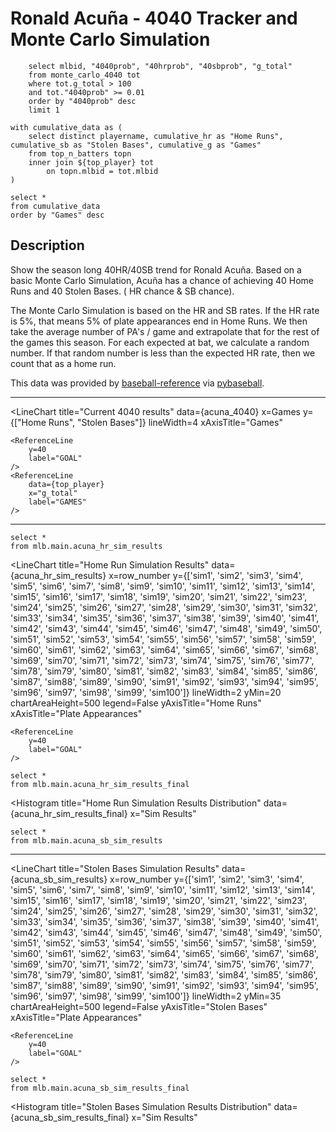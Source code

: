 # Ronald Acuña - 4040 Tracker and Monte Carlo Simulation

```top_player
    select mlbid, "4040prob", "40hrprob", "40sbprob", "g_total"
    from monte_carlo_4040 tot
    where tot.g_total > 100
    and tot."4040prob" >= 0.01
    order by "4040prob" desc
    limit 1
```

```acuna_4040
with cumulative_data as (
    select distinct playername, cumulative_hr as "Home Runs", cumulative_sb as "Stolen Bases", cumulative_g as "Games"
    from top_n_batters topn
    inner join ${top_player} tot
        on topn.mlbid = tot.mlbid
)

select *
from cumulative_data
order by "Games" desc
```

## Description

Show the season long 40HR/40SB trend for Ronald Acuña. Based on a basic Monte Carlo Simulation, Acuña has a <b><Value 
    data={top_player}
    column="4040prob"
    fmt=pct0
/></b> chance of achieving 40 Home Runs and 40 Stolen Bases. (<b><Value 
    data={top_player}
    column="40hrprob"
    fmt=pct0
/></b> HR chance & <b><Value 
    data={top_player}
    column="40sbprob"
    fmt=pct0
/></b> SB chance). 

The Monte Carlo Simulation is based on the HR and SB rates. If the HR rate is 5%, that means 5% of plate appearances end in Home Runs. We then take the average number of PA's / game and extrapolate that for the rest of the games this season. For each expected at bat, we calculate a random number. If that random number is less than the expected HR rate, then we count that as a home run. 

This data was provided by [baseball-reference](https://www.baseball-reference.com/) via [pybaseball](https://github.com/jldbc/pybaseball).

***

<LineChart 
    title="Current 4040 results"
    data={acuna_4040} 
    x=Games 
    y={["Home Runs", "Stolen Bases"]}
    lineWidth=4
    xAxisTitle="Games"
>
    <ReferenceLine 
        y=40
        label="GOAL"
    />
    <ReferenceLine 
        data={top_player}
        x="g_total"
        label="GAMES"
    />
</LineChart>

*** 

```acuna_hr_sim_results
select *
from mlb.main.acuna_hr_sim_results
```
<LineChart 
    title="Home Run Simulation Results"
    data={acuna_hr_sim_results} 
    x=row_number
    y={['sim1',
        'sim2',
        'sim3',
        'sim4',
        'sim5',
        'sim6',
        'sim7',
        'sim8',
        'sim9',
        'sim10',
        'sim11',
        'sim12',
        'sim13',
        'sim14',
        'sim15',
        'sim16',
        'sim17',
        'sim18',
        'sim19',
        'sim20',
        'sim21',
        'sim22',
        'sim23',
        'sim24',
        'sim25',
        'sim26',
        'sim27',
        'sim28',
        'sim29',
        'sim30',
        'sim31',
        'sim32',
        'sim33',
        'sim34',
        'sim35',
        'sim36',
        'sim37',
        'sim38',
        'sim39',
        'sim40',
        'sim41',
        'sim42',
        'sim43',
        'sim44',
        'sim45',
        'sim46',
        'sim47',
        'sim48',
        'sim49',
        'sim50',
        'sim51',
        'sim52',
        'sim53',
        'sim54',
        'sim55',
        'sim56',
        'sim57',
        'sim58',
        'sim59',
        'sim60',
        'sim61',
        'sim62',
        'sim63',
        'sim64',
        'sim65',
        'sim66',
        'sim67',
        'sim68',
        'sim69',
        'sim70',
        'sim71',
        'sim72',
        'sim73',
        'sim74',
        'sim75',
        'sim76',
        'sim77',
        'sim78',
        'sim79',
        'sim80',
        'sim81',
        'sim82',
        'sim83',
        'sim84',
        'sim85',
        'sim86',
        'sim87',
        'sim88',
        'sim89',
        'sim90',
        'sim91',
        'sim92',
        'sim93',
        'sim94',
        'sim95',
        'sim96',
        'sim97',
        'sim98',
        'sim99',
        'sim100']}
    lineWidth=2
    yMin=20
    chartAreaHeight=500
    legend=False
    yAxisTitle="Home Runs" 
    xAxisTitle="Plate Appearances"
>
    <ReferenceLine 
        y=40
        label="GOAL"
    />
</LineChart>

```acuna_hr_sim_results_final
select *
from mlb.main.acuna_hr_sim_results_final
```

<Histogram 
    title="Home Run Simulation Results Distribution"
    data={acuna_hr_sim_results_final} 
    x="Sim Results"
>
</Histogram>

```acuna_sb_sim_results
select *
from mlb.main.acuna_sb_sim_results
```

*** 

<LineChart 
    title="Stolen Bases Simulation Results"
    data={acuna_sb_sim_results} 
    x=row_number
    y={['sim1',
        'sim2',
        'sim3',
        'sim4',
        'sim5',
        'sim6',
        'sim7',
        'sim8',
        'sim9',
        'sim10',
        'sim11',
        'sim12',
        'sim13',
        'sim14',
        'sim15',
        'sim16',
        'sim17',
        'sim18',
        'sim19',
        'sim20',
        'sim21',
        'sim22',
        'sim23',
        'sim24',
        'sim25',
        'sim26',
        'sim27',
        'sim28',
        'sim29',
        'sim30',
        'sim31',
        'sim32',
        'sim33',
        'sim34',
        'sim35',
        'sim36',
        'sim37',
        'sim38',
        'sim39',
        'sim40',
        'sim41',
        'sim42',
        'sim43',
        'sim44',
        'sim45',
        'sim46',
        'sim47',
        'sim48',
        'sim49',
        'sim50',
        'sim51',
        'sim52',
        'sim53',
        'sim54',
        'sim55',
        'sim56',
        'sim57',
        'sim58',
        'sim59',
        'sim60',
        'sim61',
        'sim62',
        'sim63',
        'sim64',
        'sim65',
        'sim66',
        'sim67',
        'sim68',
        'sim69',
        'sim70',
        'sim71',
        'sim72',
        'sim73',
        'sim74',
        'sim75',
        'sim76',
        'sim77',
        'sim78',
        'sim79',
        'sim80',
        'sim81',
        'sim82',
        'sim83',
        'sim84',
        'sim85',
        'sim86',
        'sim87',
        'sim88',
        'sim89',
        'sim90',
        'sim91',
        'sim92',
        'sim93',
        'sim94',
        'sim95',
        'sim96',
        'sim97',
        'sim98',
        'sim99',
        'sim100']}
    lineWidth=2
    yMin=35
    chartAreaHeight=500
    legend=False
    yAxisTitle="Stolen Bases" 
    xAxisTitle="Plate Appearances"
>
    <ReferenceLine 
        y=40
        label="GOAL"
    />
</LineChart>

```acuna_sb_sim_results_final
select *
from mlb.main.acuna_sb_sim_results_final
```
<Histogram 
    title="Stolen Bases Simulation Results Distribution"
    data={acuna_sb_sim_results_final} 
    x="Sim Results"
>
</Histogram>
